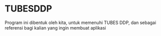 # TUBESDDP
Program ini dibentuk oleh kita, untuk memenuhi TUBES DDP, dan sebagai referensi bagi kalian yang ingin membuat aplikasi
